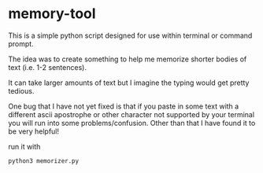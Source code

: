 # memory-tool
This is a simple python script designed for use within terminal or command prompt.

The idea was to create something to help me memorize shorter bodies of text (i.e. 1-2 sentences).

It can take larger amounts of text but I imagine the typing would get pretty tedious.

One bug that I have not yet fixed is that if you paste in some text with a different ascii apostrophe or other character
not supported by your terminal you will run into some problems/confusion. Other than that I have found it to be very helpful!

run it with

```
python3 memorizer.py
```

